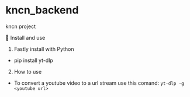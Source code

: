 # kncn_backend
kncn project

🚀 Install and use

1. Fastly install with Python
  - pip install yt-dlp

2. How to use
  - To convert a youtube video to a url stream use this comand: 
`yt-dlp -g <youtube url>`
